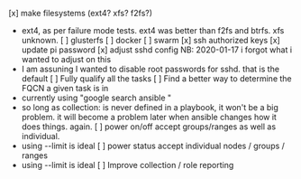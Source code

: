 [x] make filesystems (ext4? xfs? f2fs?)
  - ext4, as per failure mode tests. ext4 was better than f2fs and btrfs. xfs
    unknown.
[ ] glusterfs
[ ] docker
[ ] swarm
[x] ssh authorized keys
[x] update pi password
[x] adjust sshd config NB: 2020-01-17 i forgot what i wanted to adjust on this
  - I am assuning I wanted to disable root passwords for sshd. that is the
    default
[ ] Fully qualify all the tasks
[ ] Find a better way to determine the FQCN a given task is in
  - currently using "google search ansible <task>"
  - so long as collection: is never defined in a playbook, it won't be a big
    problem. it will become a problem later when ansible changes how it does
    things. again.
[ ] power on/off accept groups/ranges as well as individual.
  - using --limit is ideal
[ ] power status accept individual nodes / groups / ranges
  - using --limit is ideal
[ ] Improve collection / role reporting

